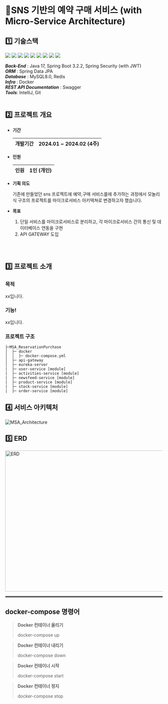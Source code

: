 # 📌SNS 기반의 예약 구매 서비스 (with Micro-Service Architecture)

## :one: 기술스택
<img  src="https://img.shields.io/badge/java 17-007396?style=flat-square&logo=java&logoColor=white"> <img  src="https://img.shields.io/badge/springboot 3.2.2-6DB33F?style=flat-square&logo=springboot&logoColor=white">
<img  src="https://img.shields.io/badge/Spring Data JPA-20C997?style=flat-square&logo=Spring Data JPA&logoColor=white">
<img src="https://img.shields.io/badge/Docker-2496ED?style=flat-square&logo=Docker&logoColor=white"/>
<img src="https://img.shields.io/badge/MySQL-4479A1?style=flat-square&logo=MySQL&logoColor=white"/>
<img  src="https://img.shields.io/badge/redis-CC0000?style=flat-square&logo=redis&logoColor=white">
<img  src="https://img.shields.io/badge/git-F05032?style=flat-square&logo=git&logoColor=white">
<img  src="https://img.shields.io/badge/swagger-85EA2D?style=flat-square&logo=Swagger&logoColor=black">
<img  src="https://img.shields.io/badge/Intellij-000000?style=flat-square&logo=Intellij IDEA&logoColor=white">

***Back-End*** : Java 17, Spring Boot 3.2.2, Spring Security (with JWT)  
***ORM***  : Spring Data JPA  
***Database*** : MySQL8.0, Redis  
***Infra*** : Docker  
***REST API Documentation***  : Swagger  
***Tools***: IntelliJ, Git
<br>
<br>
## :two: 프로젝트 개요

 * **기간**
   
    | 개발기간 | 2024.01 ~ 2024.02 (4주) |
    |---------|-------------------------|

* **인원**
  
    | 인원 | 1인 (개인) |
    |---------|-------------------------|

* **기획 의도**

  기존에 만들었던 sns 프로젝트에 예약,구매 서비스를에 추가하는 과정에서 모놀리식 구조의 프로젝트를 마이크로서비스 아키텍쳐로 변경하고자 했습니다. 

* **목표**

  1. 단일 서비스를 마이크로서비스로 분리하고, 각 마이크로서비스 간의 통신 및 데이터베이스 연동을 구현   
  2. API GATEWAY 도입
<br>
<br>

## :three: 프로젝트 소개
### 목적
xx입니다.
### 기능!
xx입니다.
### 프로젝트 구조

```
├─MSA_ReservationPurchase
│  ├─ docker  
│  │  ├─ docker-compose.yml  
│  ├─ api-gateway  
│  ├─ eureka-server  
|  ├─ user-service [module]  
|  ├─ activities-service [module]  
|  ├─ newsfeed-service [module]  
|  ├─ product-service [module]  
|  ├─ stock-service [module]  
|  ├─ order-service [module]
```


## :four: 서비스 아키텍처
![MSA_Architecture](https://github.com/HUFSjlee/MSA-reservation-purchase-rest-api/assets/67497759/42670ada-46f0-46c1-afac-fbc664f33d20)

## :five: ERD
<img src="https://github.com/HUFSjlee/MSA-reservation-purchase-rest-api/assets/67497759/d81a483f-d211-4c4d-b0a7-feedf7a51397" alt="ERD" width="800" height="450">
<hr style="border: 2px solid grey;">

## docker-compose 명령어
> **Docker 컨테이너 올리기**
> 
> docker-compose up

> **Docker 컨테이너 내리기**
> 
> docker-compose down

> **Docker 컨테이너 시작**
> 
> docker-compose start

> **Docker 컨테이너 정지**
> 
> docker-compose stop


